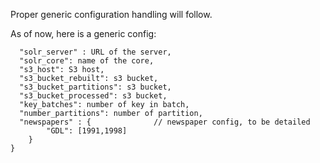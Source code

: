 Proper generic configuration handling will follow.

As of now, here is a generic config:

```{
  "solr_server" : URL of the server,
  "solr_core": name of the core,
  "s3_host": S3 host,
  "s3_bucket_rebuilt": s3 bucket,
  "s3_bucket_partitions": s3 bucket,
  "s3_bucket_processed": s3 bucket,
  "key_batches": number of key in batch,
  "number_partitions": number of partition,
  "newspapers" : {              // newspaper config, to be detailed
        "GDL": [1991,1998]
    }
}
```
